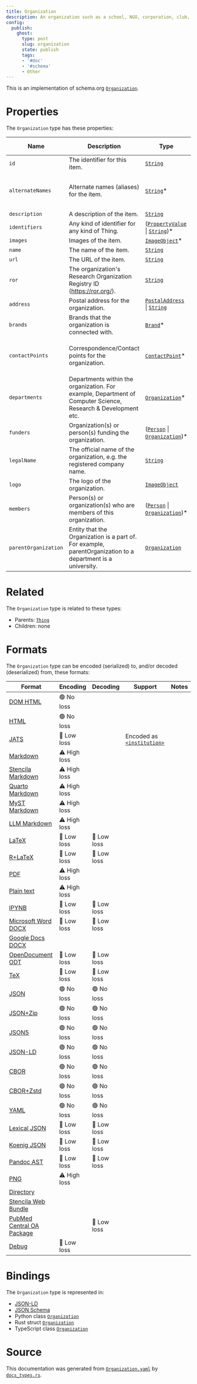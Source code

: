 ```yaml
---
title: Organization
description: An organization such as a school, NGO, corporation, club, etc.
config:
  publish:
    ghost:
      type: post
      slug: organization
      state: publish
      tags:
      - '#doc'
      - '#schema'
      - Other
---
```


This is an implementation of schema.org [`Organization`](https://schema.org/Organization).


# Properties

The `Organization` type has these properties:

| Name                 | Description                                                                                                   | Type                                                                                                                                                       | Inherited from                                                     | `JSON-LD @id`                                                        | Aliases                                                                                   |
| -------------------- | ------------------------------------------------------------------------------------------------------------- | ---------------------------------------------------------------------------------------------------------------------------------------------------------- | ------------------------------------------------------------------ | -------------------------------------------------------------------- | ----------------------------------------------------------------------------------------- |
| `id`                 | The identifier for this item.                                                                                 | [`String`](https://stencila.ghost.io/docs/reference/schema/string)                                                                                         | [`Entity`](https://stencila.ghost.io/docs/reference/schema/entity) | [`schema:id`](https://schema.org/id)                                 | -                                                                                         |
| `alternateNames`     | Alternate names (aliases) for the item.                                                                       | [`String`](https://stencila.ghost.io/docs/reference/schema/string)*                                                                                        | [`Thing`](https://stencila.ghost.io/docs/reference/schema/thing)   | [`schema:alternateName`](https://schema.org/alternateName)           | `alternate-names`, `alternate_names`, `alternateName`, `alternate-name`, `alternate_name` |
| `description`        | A description of the item.                                                                                    | [`String`](https://stencila.ghost.io/docs/reference/schema/string)                                                                                         | [`Thing`](https://stencila.ghost.io/docs/reference/schema/thing)   | [`schema:description`](https://schema.org/description)               | -                                                                                         |
| `identifiers`        | Any kind of identifier for any kind of Thing.                                                                 | ([`PropertyValue`](https://stencila.ghost.io/docs/reference/schema/property-value) \| [`String`](https://stencila.ghost.io/docs/reference/schema/string))* | [`Thing`](https://stencila.ghost.io/docs/reference/schema/thing)   | [`schema:identifier`](https://schema.org/identifier)                 | `identifier`                                                                              |
| `images`             | Images of the item.                                                                                           | [`ImageObject`](https://stencila.ghost.io/docs/reference/schema/image-object)*                                                                             | [`Thing`](https://stencila.ghost.io/docs/reference/schema/thing)   | [`schema:image`](https://schema.org/image)                           | `image`                                                                                   |
| `name`               | The name of the item.                                                                                         | [`String`](https://stencila.ghost.io/docs/reference/schema/string)                                                                                         | [`Thing`](https://stencila.ghost.io/docs/reference/schema/thing)   | [`schema:name`](https://schema.org/name)                             | -                                                                                         |
| `url`                | The URL of the item.                                                                                          | [`String`](https://stencila.ghost.io/docs/reference/schema/string)                                                                                         | [`Thing`](https://stencila.ghost.io/docs/reference/schema/thing)   | [`schema:url`](https://schema.org/url)                               | -                                                                                         |
| `ror`                | The organization's Research Organization Registry ID (https://ror.org/).                                      | [`String`](https://stencila.ghost.io/docs/reference/schema/string)                                                                                         | -                                                                  | `stencila:ror`                                                       | -                                                                                         |
| `address`            | Postal address for the organization.                                                                          | [`PostalAddress`](https://stencila.ghost.io/docs/reference/schema/postal-address) \| [`String`](https://stencila.ghost.io/docs/reference/schema/string)    | -                                                                  | [`schema:address`](https://schema.org/address)                       | -                                                                                         |
| `brands`             | Brands that the organization is connected with.                                                               | [`Brand`](https://stencila.ghost.io/docs/reference/schema/brand)*                                                                                          | -                                                                  | [`schema:brand`](https://schema.org/brand)                           | `brand`                                                                                   |
| `contactPoints`      | Correspondence/Contact points for the organization.                                                           | [`ContactPoint`](https://stencila.ghost.io/docs/reference/schema/contact-point)*                                                                           | -                                                                  | [`schema:contactPoint`](https://schema.org/contactPoint)             | `contact-points`, `contact_points`, `contactPoint`, `contact-point`, `contact_point`      |
| `departments`        | Departments within the organization. For example, Department of Computer Science, Research & Development etc. | [`Organization`](https://stencila.ghost.io/docs/reference/schema/organization)*                                                                            | -                                                                  | [`schema:department`](https://schema.org/department)                 | `department`                                                                              |
| `funders`            | Organization(s) or person(s) funding the organization.                                                        | ([`Person`](https://stencila.ghost.io/docs/reference/schema/person) \| [`Organization`](https://stencila.ghost.io/docs/reference/schema/organization))*    | -                                                                  | [`schema:funder`](https://schema.org/funder)                         | `funder`                                                                                  |
| `legalName`          | The official name of the organization, e.g. the registered company name.                                      | [`String`](https://stencila.ghost.io/docs/reference/schema/string)                                                                                         | -                                                                  | [`schema:legalName`](https://schema.org/legalName)                   | `legal-name`, `legal_name`                                                                |
| `logo`               | The logo of the organization.                                                                                 | [`ImageObject`](https://stencila.ghost.io/docs/reference/schema/image-object)                                                                              | -                                                                  | [`schema:logo`](https://schema.org/logo)                             | -                                                                                         |
| `members`            | Person(s) or organization(s) who are members of this organization.                                            | ([`Person`](https://stencila.ghost.io/docs/reference/schema/person) \| [`Organization`](https://stencila.ghost.io/docs/reference/schema/organization))*    | -                                                                  | [`schema:member`](https://schema.org/member)                         | `member`                                                                                  |
| `parentOrganization` | Entity that the Organization is a part of. For example, parentOrganization to a department is a university.   | [`Organization`](https://stencila.ghost.io/docs/reference/schema/organization)                                                                             | -                                                                  | [`schema:parentOrganization`](https://schema.org/parentOrganization) | `parent-organization`, `parent_organization`                                              |

# Related

The `Organization` type is related to these types:

- Parents: [`Thing`](https://stencila.ghost.io/docs/reference/schema/thing)
- Children: none

# Formats

The `Organization` type can be encoded (serialized) to, and/or decoded (deserialized) from, these formats:

| Format                                                                               | Encoding     | Decoding   | Support                                                                                                          | Notes |
| ------------------------------------------------------------------------------------ | ------------ | ---------- | ---------------------------------------------------------------------------------------------------------------- | ----- |
| [DOM HTML](https://stencila.ghost.io/docs/reference/formats/dom.html)                | 🟢 No loss    |            |                                                                                                                  |
| [HTML](https://stencila.ghost.io/docs/reference/formats/html)                        | 🟢 No loss    |            |                                                                                                                  |
| [JATS](https://stencila.ghost.io/docs/reference/formats/jats)                        | 🔷 Low loss   |            | Encoded as [`<institution>`](https://jats.nlm.nih.gov/articleauthoring/tag-library/1.3/element/institution.html) |
| [Markdown](https://stencila.ghost.io/docs/reference/formats/md)                      | ⚠️ High loss |            |                                                                                                                  |
| [Stencila Markdown](https://stencila.ghost.io/docs/reference/formats/smd)            | ⚠️ High loss |            |                                                                                                                  |
| [Quarto Markdown](https://stencila.ghost.io/docs/reference/formats/qmd)              | ⚠️ High loss |            |                                                                                                                  |
| [MyST Markdown](https://stencila.ghost.io/docs/reference/formats/myst)               | ⚠️ High loss |            |                                                                                                                  |
| [LLM Markdown](https://stencila.ghost.io/docs/reference/formats/llmd)                | ⚠️ High loss |            |                                                                                                                  |
| [LaTeX](https://stencila.ghost.io/docs/reference/formats/latex)                      | 🔷 Low loss   | 🔷 Low loss |                                                                                                                  |
| [R+LaTeX](https://stencila.ghost.io/docs/reference/formats/rnw)                      | 🔷 Low loss   | 🔷 Low loss |                                                                                                                  |
| [PDF](https://stencila.ghost.io/docs/reference/formats/pdf)                          | ⚠️ High loss |            |                                                                                                                  |
| [Plain text](https://stencila.ghost.io/docs/reference/formats/text)                  | ⚠️ High loss |            |                                                                                                                  |
| [IPYNB](https://stencila.ghost.io/docs/reference/formats/ipynb)                      | 🔷 Low loss   | 🔷 Low loss |                                                                                                                  |
| [Microsoft Word DOCX](https://stencila.ghost.io/docs/reference/formats/docx)         | 🔷 Low loss   | 🔷 Low loss |                                                                                                                  |
| [Google Docs DOCX](https://stencila.ghost.io/docs/reference/formats/gdocx)           |              |            |                                                                                                                  |
| [OpenDocument ODT](https://stencila.ghost.io/docs/reference/formats/odt)             | 🔷 Low loss   | 🔷 Low loss |                                                                                                                  |
| [TeX](https://stencila.ghost.io/docs/reference/formats/tex)                          | 🔷 Low loss   | 🔷 Low loss |                                                                                                                  |
| [JSON](https://stencila.ghost.io/docs/reference/formats/json)                        | 🟢 No loss    | 🟢 No loss  |                                                                                                                  |
| [JSON+Zip](https://stencila.ghost.io/docs/reference/formats/json.zip)                | 🟢 No loss    | 🟢 No loss  |                                                                                                                  |
| [JSON5](https://stencila.ghost.io/docs/reference/formats/json5)                      | 🟢 No loss    | 🟢 No loss  |                                                                                                                  |
| [JSON-LD](https://stencila.ghost.io/docs/reference/formats/jsonld)                   | 🟢 No loss    | 🟢 No loss  |                                                                                                                  |
| [CBOR](https://stencila.ghost.io/docs/reference/formats/cbor)                        | 🟢 No loss    | 🟢 No loss  |                                                                                                                  |
| [CBOR+Zstd](https://stencila.ghost.io/docs/reference/formats/cbor.zstd)              | 🟢 No loss    | 🟢 No loss  |                                                                                                                  |
| [YAML](https://stencila.ghost.io/docs/reference/formats/yaml)                        | 🟢 No loss    | 🟢 No loss  |                                                                                                                  |
| [Lexical JSON](https://stencila.ghost.io/docs/reference/formats/lexical)             | 🔷 Low loss   | 🔷 Low loss |                                                                                                                  |
| [Koenig JSON](https://stencila.ghost.io/docs/reference/formats/koenig)               | 🔷 Low loss   | 🔷 Low loss |                                                                                                                  |
| [Pandoc AST](https://stencila.ghost.io/docs/reference/formats/pandoc)                | 🔷 Low loss   | 🔷 Low loss |                                                                                                                  |
| [PNG](https://stencila.ghost.io/docs/reference/formats/png)                          | ⚠️ High loss |            |                                                                                                                  |
| [Directory](https://stencila.ghost.io/docs/reference/formats/directory)              |              |            |                                                                                                                  |
| [Stencila Web Bundle](https://stencila.ghost.io/docs/reference/formats/swb)          |              |            |                                                                                                                  |
| [PubMed Central OA Package](https://stencila.ghost.io/docs/reference/formats/pmcoap) |              | 🔷 Low loss |                                                                                                                  |
| [Debug](https://stencila.ghost.io/docs/reference/formats/debug)                      | 🔷 Low loss   |            |                                                                                                                  |

# Bindings

The `Organization` type is represented in:

- [JSON-LD](https://stencila.org/Organization.jsonld)
- [JSON Schema](https://stencila.org/Organization.schema.json)
- Python class [`Organization`](https://github.com/stencila/stencila/blob/main/python/python/stencila/types/organization.py)
- Rust struct [`Organization`](https://github.com/stencila/stencila/blob/main/rust/schema/src/types/organization.rs)
- TypeScript class [`Organization`](https://github.com/stencila/stencila/blob/main/ts/src/types/Organization.ts)

# Source

This documentation was generated from [`Organization.yaml`](https://github.com/stencila/stencila/blob/main/schema/Organization.yaml) by [`docs_types.rs`](https://github.com/stencila/stencila/blob/main/rust/schema-gen/src/docs_types.rs).
